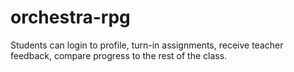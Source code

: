 # orchestra-rpg
 Students can login to profile, turn-in assignments, receive teacher feedback, compare progress to the rest of the class.
